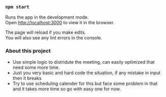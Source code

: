 

### `npm start`

Runs the app in the development mode.<br />
Open [http://localhost:3000](http://localhost:3000) to view it in the browser.

The page will reload if you make edits.<br />
You will also see any lint errors in the console.

### About this project
  - Use simple logic to distridute the meeting, can easily optimized that need some more time.
  - Just you very basic and hard code the situation, if any mistake in input then it breaks
  - Try to use scheduling calender for this but face some problem in that and it takes more time so go with easy one for now.